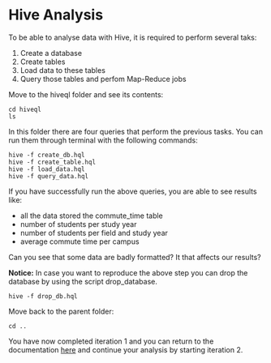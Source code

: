 # Hive Analysis

To be able to analyse data with Hive, it is required to perform several taks:
1. Create a database
2. Create tables
3. Load data to these tables
4. Query those tables and perfom Map-Reduce jobs

Move to the hiveql folder and see its contents:
```
cd hiveql
ls
```

In this folder there are four queries that perform the previous tasks. You can run them through terminal with the following commands:
```
hive -f create_db.hql
hive -f create_table.hql
hive -f load_data.hql
hive -f query_data.hql
```

If you have successfully run the above queries, you are able to see results like:
* all the data stored the commute_time table
* number of students per study year
* number of students per field and study year
* average commute time per campus

Can you see that some data are badly formatted? It that affects our results?

__Notice:__ In case you want to reproduce the above step you can drop the database by using the script drop_database.
```
hive -f drop_db.hql
```
Move back to the parent folder:
```
cd ..
```
You have now completed iteration 1 and you can return to the documentation [here](https://github.com/UoW-CPC/rabbda-university-portal#iteration-2---ingesting-postgres-data-hdfs-and-analyse-them-with-pig) and continue your analysis by starting iteration 2.


